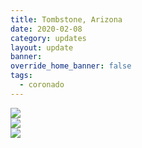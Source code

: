 ```yaml
---
title: Tombstone, Arizona
date: 2020-02-08
category: updates
layout: update
banner: 
override_home_banner: false
tags:
  - coronado
---
```


<img src="{{ site.cdn }}/img/updates/arizona/tombstone-1.jpg" />
<br/>
<img src="{{ site.cdn }}/img/updates/arizona/tombstone-2.jpg" />
<br/>
<img src="{{ site.cdn }}/img/updates/arizona/tombstone-3.jpg" />
